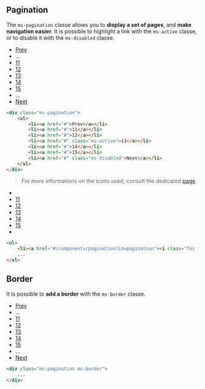 ## Pagination

The `ms-pagination` classe allows you to **display a set of pages**, and **make navigation easier**. 
It is possible to highlight a link with the `ms-active` classe, or to disable it with the `ms-disabled` classe.

<div class="ms-pagination">
    <ul>
        <li><a href="#/components/pagination?id=pagination">Prev</a></li>
        <li><span>...</span></li>
        <li><a href="#/components/pagination?id=pagination">11</a></li>
        <li><a href="#/components/pagination?id=pagination">12</a></li>
        <li><a class="ms-active" href="#/components/pagination?id=pagination">13</a></li>
        <li><a href="#/components/pagination?id=pagination">14</a></li>
        <li><a href="#/components/pagination?id=pagination">15</a></li>
        <li><span>...</span></li>
        <li><a href="#/components/pagination?id=pagination" class="ms-disabled">Next</a></li>
    </ul>
</div>

```html
<div class="ms-pagination">
    <ul>
        <li><a href="#">Prev</a></li>
        <li><a href="#">11</a></li>
        <li><a href="#">12</a></li>
        <li><a href="#" class="ms-active">13</a></li>
        <li><a href="#">14</a></li>
        <li><a href="#">15</a></li>
        <li><a href="#" class="ms-disabled">Next</a></li>
    </ul>
</div>
```

> For more informations on the icons used, consult the dedicated [page](content/icons.md).

<div class="ms-pagination">
    <ul>
        <li><a href="#/components/pagination?id=pagination"><i class="fas fa-backward"></i></a></li>
        <li><a href="#/components/pagination?id=pagination">11</a></li>
        <li><a href="#/components/pagination?id=pagination">12</a></li>
        <li><a class="ms-active" href="#/components/pagination?id=pagination">13</a></li>
        <li><a href="#/components/pagination?id=pagination">14</a></li>
        <li><a href="#/components/pagination?id=pagination">15</a></li>
        <li><a href="#/components/pagination?id=pagination"><i class="fas fa-forward"></i></a></li>
    </ul>
</div>

```html
<ul>
    <li><a href="#/components/pagination?id=pagination"><i class="fas fa-backward"></i></a></li>
    ...
</ul>    
```

## Border

It is possible to **add a border** with the `ms-border` classe.

<div class="ms-pagination ms-border">
    <ul>
        <li><a href="#/components/pagination?id=Border">Prev</a></li>
        <li><span>...</span></li>
        <li><a href="#/components/pagination?id=Border">11</a></li>
        <li><a href="#/components/pagination?id=Border">12</a></li>
        <li><a href="#/components/pagination?id=Border" class="ms-active">13</a></li>
        <li><a href="#/components/pagination?id=Border">14</a></li>
        <li><a href="#/components/pagination?id=Border">15</a></li>
        <li><span>...</span></li>
        <li><a href="#/components/pagination?id=Border">Next</a></li>
    </ul>
</div>

```html
<div class="ms-pagination ms-border">
    ...
</div>
```